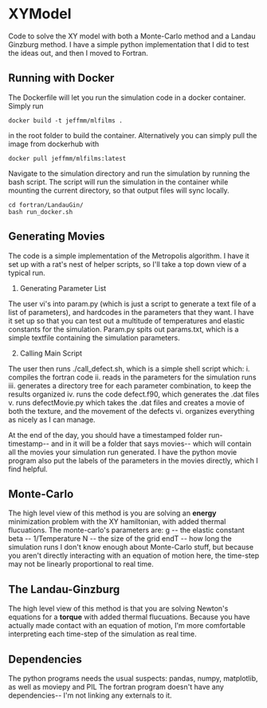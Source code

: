 # XYModel
Code to solve the XY model with both a Monte-Carlo method and a Landau Ginzburg method. I have a simple python implementation that I did to
test the ideas out, and then I moved to Fortran.

## Running with Docker

The Dockerfile will let you run the simulation code in a docker container. Simply run

```
docker build -t jeffmm/mlfilms .
```
in the root folder to build the container. Alternatively you can simply pull the image from dockerhub with
```
docker pull jeffmm/mlfilms:latest
```
Navigate to the simulation directory and run the simulation by running the bash script. The script will run the simulation in the container while mounting the current directory, so that output files will sync locally.
```
cd fortran/LandauGin/
bash run_docker.sh
```

## Generating Movies

The code is a simple implementation of the Metropolis algorithm. I have it set up with a rat's nest of helper scripts, so I'll take a top down view
of a typical run.

1. Generating Parameter List

The user vi's into param.py (which is just a script to generate a text file of a list of parameters), and hardcodes in the parameters that they want.
I have it set up so that you can test out a multitude of temperatures and elastic constants for the simulation. Param.py spits out params.txt,
which is a simple textfile containing the simulation parameters.

2. Calling Main Script

The user then runs ./call_defect.sh, which is a simple shell script which:
i. compiles the fortran code
ii. reads in the parameters for the simulation runs
iii. generates a directory tree for each parameter combination, to keep the results organized
iv. runs the code defect.f90, which generates the .dat files
v. runs defectMovie.py which takes the .dat files and creates a movie of both the texture, and the movement of the defects
vi. organizes everything as nicely as I can manage.

At the end of the day, you should have a timestamped folder run-timestamp-- and in it will be a folder that says movies-- which will contain 
all the movies your simulation run generated. I have the python movie program also put the labels of the parameters in the movies directly, 
which I find helpful.

## Monte-Carlo
The high level view of this method is you are solving an **energy** minimization problem with the XY hamiltonian, with added thermal flucuations.
The monte-carlo's parameters are:
g -- the elastic constant
beta -- 1/Temperature
N -- the size of the grid
endT -- how long the simulation runs
I don't know enough about Monte-Carlo stuff, but because you aren't directly interacting with an equation of motion here, the time-step may
not be linearly proportional to real time.

## The Landau-Ginzburg 
The high level view of this method is that you are solving Newton's equations for a **torque** with added thermal flucuations. Because you
have actually made contact with an equation of motion, I'm more comfortable interpreting each time-step of the simulation as real time.

## Dependencies
The python programs needs the usual suspects: pandas, numpy, matplotlib, as well as moviepy and PIL
The fortran program doesn't have any dependencies-- I'm not linking any externals to it.

